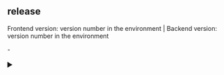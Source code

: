 ## <Environment> release <DD Mmmm YYYY>
Frontend version: version number in the environment | Backend version: version number in the environment

<!--
In the <Environment> specify if it is Production or Staging and the date of release in the specified format

-->

**<Change category>** - **<area of change>**

<!--
Specify the applicable change category: New features/Improvements/Fixes
Specify the area of impact : TechPass portal, Automation API, Backend etc
-->

<details>
<summary style="font-size:20px;font-weight:bold"><change summary></summary></details>
<!--
mention the change summary between the summary tags.
Leave one blank line.
Specify the change description. Try to be straight to the point.
Leave one blank line after the </details> tag.
Example is given below

-->

**New features** - **TechPass portal**

<details>
<summary style="font-size:20px;font-weight:bold">Developer Portal Widget is available on the TechPass portal</summary>

A new widget from the Developer Portal has been integrated into the TechPass portal. Using this, you can now access and learn more about the various GovTech featured products.

<kbd>![developer portal widget](../assets/images/whats-new/20220706_masthead-devportalwidget-02.png)</kbd>

</details>
